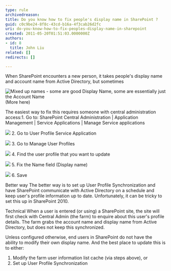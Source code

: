 ```yaml
---
type: rule
archivedreason: 
title: Do you know how to fix people's display name in SharePoint ?
guid: c0c9be24-8f8c-43cd-b16a-4f3cab26d2fc
uri: do-you-know-how-to-fix-peoples-display-name-in-sharepoint
created: 2011-05-20T01:51:03.0000000Z
authors:
- id: 8
  title: John Liu
related: []
redirects: []

---
```


When SharePoint encounters a new person, it takes people's display name and account name from Active Directory, but sometimes  
<!--endintro-->

![Mixed up names - some are good Display Name, some are essentially just the Account Name](MixUpNames.jpg)(More here) 

The easiest way to fix this requires someone with central administration access:1. Go to: SharePoint Central Administration | Application Management | Service Applications | Manage Service applications 

![](ServiceApplication.jpg)
2. Go to User Profile Service Application

![](UserProfileServiceApplication.jpg)
3. Go to Manage User Profiles 

![](ManageUserProfiles.jpg)
4. Find the user profile that you want to update 

![](FindUserProfile.jpg)
5. Fix the Name field (Display name)

![](FixNameField.jpg)
6. Save


Better way
 The better way is to set up User Profile Synchronization and have SharePoint communicate with Active Directory on a schedule and keep user's profile information up to date. Unfortunately, it can be tricky to set this up in SharePoint 2010.

Technical
 When a user is entered (or using) a SharePoint site, the site will first check with Central Admin (the farm) to enquire about this user's profile details. The farm grabs the account name and display name from Active Directory, but does not keep this synchronized.

Unless configured otherwise, end users in SharePoint do not have the ability to modify their own display name. And the best place to update this is to either:

1. Modify the farm user information list cache (via steps above), or
2. Set up User Profile Synchronization
